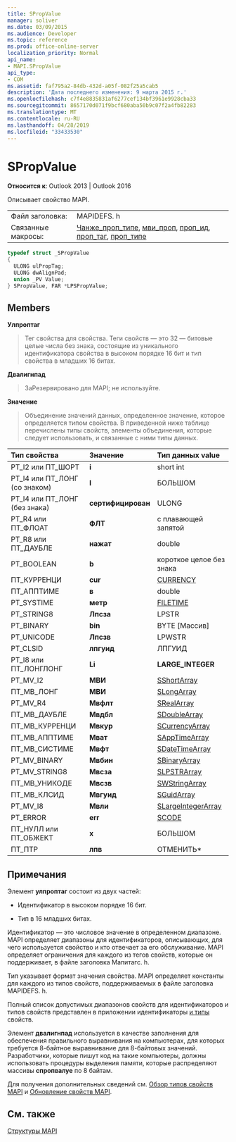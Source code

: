 ```yaml
---
title: SPropValue
manager: soliver
ms.date: 03/09/2015
ms.audience: Developer
ms.topic: reference
ms.prod: office-online-server
localization_priority: Normal
api_name:
- MAPI.SPropValue
api_type:
- COM
ms.assetid: faf795a2-84db-432d-a05f-082f25a5cab5
description: 'Дата последнего изменения: 9 марта 2015 г.'
ms.openlocfilehash: c7f4e8835831af6277cef134bf3961e9928cba33
ms.sourcegitcommit: 8657170d071f9bcf680aba50b9c07f2a4fb82283
ms.translationtype: MT
ms.contentlocale: ru-RU
ms.lasthandoff: 04/28/2019
ms.locfileid: "33433530"
---
```

# <a name="spropvalue"></a>SPropValue

  
  
**Относится к**: Outlook 2013 | Outlook 2016 
  
Описывает свойство MAPI.
  
|||
|:-----|:-----|
|Файл заголовка:  <br/> |MAPIDEFS. h  <br/> |
|Связанные макросы:  <br/> |[Чанже_проп_типе](change_prop_type.md), [мви_проп](mvi_prop.md), [проп_ид](prop_id.md), [проп_таг](prop_tag.md), [проп_типе](prop_type.md) <br/> |
   
```cpp
typedef struct _SPropValue
{
  ULONG ulPropTag;
  ULONG dwAlignPad;
  union _PV Value;
} SPropValue, FAR *LPSPropValue;

```

## <a name="members"></a>Members

 **Улпроптаг**
  
> Тег свойства для свойства. Теги свойств — это 32 — битовые целые числа без знака, состоящие из уникального идентификатора свойства в высоком порядке 16 бит и тип свойства в младших 16 битах.
    
 **Двалигнпад**
  
> ЗаРезервировано для MAPI; не используйте. 
    
 **Значение**
  
> Объединение значений данных, определенное значение, которое определяется типом свойства. В приведенной ниже таблице перечислены типы свойств, элементы объединения, которые следует использовать, и связанные с ними типы данных.
    
|**Тип свойства**|**Значение**|**Тип данных value**|
|:-----|:-----|:-----|
|PT_I2 или ПТ_ШОРТ  <br/> |**i** <br/> |short int  <br/> |
|PT_I4 или ПТ_ЛОНГ (со знаком)  <br/> |**l** <br/> |БОЛЬШОМ  <br/> |
|PT_I4 или ПТ_ЛОНГ (без знака)  <br/> |**сертифицирован** <br/> |ULONG  <br/> |
|PT_R4 или ПТ_ФЛОАТ  <br/> |**ФЛТ** <br/> |с плавающей запятой  <br/> |
|PT_R8 или ПТ_ДАУБЛЕ  <br/> |**нажат** <br/> |double  <br/> |
|PT_BOOLEAN  <br/> |**b** <br/> |короткое целое без знака  <br/> |
|ПТ_КУРРЕНЦИ  <br/> |**cur** <br/> |[CURRENCY](currency.md) <br/> |
|ПТ_АППТИМЕ  <br/> |**в** <br/> |double  <br/> |
|PT_SYSTIME  <br/> |**метр** <br/> |[FILETIME](filetime.md) <br/> |
|PT_STRING8  <br/> |**Лпсза** <br/> |LPSTR  <br/> |
|PT_BINARY  <br/> |**bin** <br/> |BYTE [Массив]  <br/> |
|PT_UNICODE  <br/> |**Лпсзв** <br/> |LPWSTR  <br/> |
|PT_CLSID  <br/> |**лпгуид** <br/> |ЛПГУИД  <br/> |
|PT_I8 или ПТ_ЛОНГЛОНГ  <br/> |**Li** <br/> |**LARGE_INTEGER** <br/> |
|PT_MV_I2  <br/> |**МВИ** <br/> |[SShortArray](sshortarray.md) <br/> |
|ПТ_МВ_ЛОНГ  <br/> |**МВИ** <br/> |[SLongArray](slongarray.md) <br/> |
|PT_MV_R4  <br/> |**Мвфлт** <br/> |[SRealArray](srealarray.md) <br/> |
|ПТ_МВ_ДАУБЛЕ  <br/> |**Мвдбл** <br/> |[SDoubleArray](sdoublearray.md) <br/> |
|ПТ_МВ_КУРРЕНЦИ  <br/> |**Мвкур** <br/> |[SCurrencyArray](scurrencyarray.md) <br/> |
|ПТ_МВ_АППТИМЕ  <br/> |**Мват** <br/> |[SAppTimeArray](sapptimearray.md) <br/> |
|ПТ_МВ_СИСТИМЕ  <br/> |**Мвфт** <br/> |[SDateTimeArray](sdatetimearray.md) <br/> |
|PT_MV_BINARY  <br/> |**Мвбин** <br/> |[SBinaryArray](sbinaryarray.md) <br/> |
|PT_MV_STRING8  <br/> |**Мвсза** <br/> |[SLPSTRArray](slpstrarray.md) <br/> |
|ПТ_МВ_УНИКОДЕ  <br/> |**Мвсзв** <br/> |[SWStringArray](swstringarray.md) <br/> |
|ПТ_МВ_КЛСИД  <br/> |**Мвгуид** <br/> |[SGuidArray](sguidarray.md) <br/> |
|PT_MV_I8  <br/> |**Мвли** <br/> |[SLargeIntegerArray](slargeintegerarray.md) <br/> |
|PT_ERROR  <br/> |**err** <br/> |[SCODE](scode.md) <br/> |
|ПТ_НУЛЛ или ПТ_ОБЖЕКТ  <br/> |**x** <br/> |БОЛЬШОМ  <br/> |
|ПТ_ПТР  <br/> |**лпв** <br/> |ОТМЕНИТЬ\*  <br/> |
   
## <a name="remarks"></a>Примечания

Элемент **улпроптаг** состоит из двух частей: 
  
- Идентификатор в высоком порядке 16 бит.
    
- Тип в 16 младших битах.
    
Идентификатор — это числовое значение в определенном диапазоне. MAPI определяет диапазоны для идентификаторов, описывающих, для чего используется свойство и кто отвечает за его обслуживание. MAPI определяет ограничения для каждого из тегов свойств, которые он поддерживает, в файле заголовка Мапитагс. h.
  
Тип указывает формат значения свойства. MAPI определяет константы для каждого из типов свойств, поддерживаемых в файле заголовка MAPIDEFS. h. 
  
Полный список допустимых диапазонов свойств для идентификаторов и типов свойств представлен в приложении идентификаторы [и типы](property-identifiers-and-types.md) свойств. 
  
Элемент **двалигнпад** используется в качестве заполнения для обеспечения правильного выравнивания на компьютерах, для которых требуется 8-байтное выравнивание для 8-байтовых значений. Разработчики, которые пишут код на такие компьютеры, должны использовать процедуры выделения памяти, которые распределяют массивы **спропвалуе** по 8 байтам. 
  
Для получения дополнительных сведений см. [Обзор типов свойств MAPI](mapi-property-type-overview.md) и [Обновление свойств MAPI](updating-mapi-properties.md). 
  
## <a name="see-also"></a>См. также



[Структуры MAPI](mapi-structures.md)

